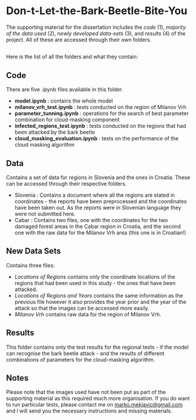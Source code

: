 # Don-t-Let-the-Bark-Beetle-Bite-You #

The supporting material for the dissertation includes the _code_ (1), _majority of the data used_ (2), _newly developed data-sets_ (3), and _results_ (4) of the project. All of these are accessed through their own folders.

## 

Here is the list of all the folders and what they contain: 

## Code ## 
There are five .ipynb files available in this folder.

* **model.ipynb** : contains the whole model
* **milanov_vrh_test.ipynb** : tests conducted on the region of Milanov Vrh
* **parameter_tunning.ipynb** : operations for the search of best parameter combination for cloud-masking component
* **infected_regions_test.ipynb** : tests conducted on the regions that had been attacked by the bark beetle
* **cloud_masking_evaluation.ipynb** : tests on the performance of the cloud masking algorithm

## Data ## 
Contains a set of data for regions in Slovenia and the ones in Croatia. These can be accessed           through their respective folders.

- Slovenia : Contains a document where all the regions are stated in coordinates - the reports have been preprocessed and the coordinates have been taken out. As the reports were in Slovenian language they were not submitted here.
- Cabar : Contains two files, one with the coordinates for the two damaged forest areas in the Cabar region in Croatia, and the second one with the raw data for the Milanov Vrh area (this one is in Croatian!)

## New Data Sets ##
Contains three files: 
- _Locations of Regions_ contains only the coordinate locations of the regions that had been used in this study - the ones that have been attacked. 
- _Locations of Regions and Years_ contains the same information as the previous file however it also provides the year prior and the year of the attack so that the images can be accessed more easily. 
- _Milanov Vrh_ contains raw data for the region of Milanov Vrh.

## Results ## 
This folder contains only the test results for the regional tests - if the model can recognise the bark beetle attack - and the results of different combinations of parameters for the cloud-masking algorithm. 
  
## Notes ##
Please note that the images used have not been put as part of the supporting material as this required much more organisation. If you do want to run particular tests, please contact me on marko.mekjavic@gmail.com and I will send you the necessary instructions and missing materials.
